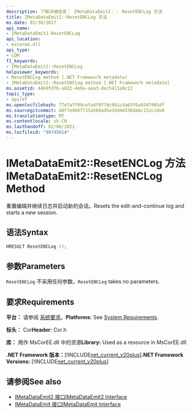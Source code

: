 ```yaml
---
description: 了解详细信息： IMetaDataEmit2：： ResetENCLog 方法
title: IMetaDataEmit2::ResetENCLog 方法
ms.date: 03/30/2017
api_name:
- IMetaDataEmit2.ResetENCLog
api_location:
- mscoree.dll
api_type:
- COM
f1_keywords:
- IMetaDataEmit2::ResetENCLog
helpviewer_keywords:
- ResetENCLog method [.NET Framework metadata]
- IMetaDataEmit2::ResetENCLog method [.NET Framework metadata]
ms.assetid: 44b9fd76-a022-4e9a-aea3-dec5411a9c22
topic_type:
- apiref
ms.openlocfilehash: 77e7aff99cefa4f8f7dc9b1c4a63f6a9347901df
ms.sourcegitcommit: ddf7edb67715a5b9a45e3dd44536dabc153c1de0
ms.translationtype: MT
ms.contentlocale: zh-CN
ms.lasthandoff: 02/06/2021
ms.locfileid: "99745614"
---
```

# <a name="imetadataemit2resetenclog-method"></a><span data-ttu-id="75024-103">IMetaDataEmit2::ResetENCLog 方法</span><span class="sxs-lookup"><span data-stu-id="75024-103">IMetaDataEmit2::ResetENCLog Method</span></span>

<span data-ttu-id="75024-104">重置编辑并继续日志并启动新的会话。</span><span class="sxs-lookup"><span data-stu-id="75024-104">Resets the edit-and-continue log and starts a new session.</span></span>  
  
## <a name="syntax"></a><span data-ttu-id="75024-105">语法</span><span class="sxs-lookup"><span data-stu-id="75024-105">Syntax</span></span>  
  
```cpp  
HRESULT ResetENCLog ();  
```  
  
## <a name="parameters"></a><span data-ttu-id="75024-106">参数</span><span class="sxs-lookup"><span data-stu-id="75024-106">Parameters</span></span>  

 <span data-ttu-id="75024-107">`ResetENCLog` 不采用任何参数。</span><span class="sxs-lookup"><span data-stu-id="75024-107">`ResetENCLog` takes no parameters.</span></span>  
  
## <a name="requirements"></a><span data-ttu-id="75024-108">要求</span><span class="sxs-lookup"><span data-stu-id="75024-108">Requirements</span></span>  

 <span data-ttu-id="75024-109">**平台：** 请参阅 [系统要求](../../get-started/system-requirements.md)。</span><span class="sxs-lookup"><span data-stu-id="75024-109">**Platforms:** See [System Requirements](../../get-started/system-requirements.md).</span></span>  
  
 <span data-ttu-id="75024-110">**标头：** Cor</span><span class="sxs-lookup"><span data-stu-id="75024-110">**Header:** Cor.h</span></span>  
  
 <span data-ttu-id="75024-111">**库：** 用作 MsCorEE.dll 中的资源</span><span class="sxs-lookup"><span data-stu-id="75024-111">**Library:** Used as a resource in MsCorEE.dll</span></span>  
  
 <span data-ttu-id="75024-112">**.NET Framework 版本：**[!INCLUDE[net_current_v20plus](../../../../includes/net-current-v20plus-md.md)]</span><span class="sxs-lookup"><span data-stu-id="75024-112">**.NET Framework Versions:** [!INCLUDE[net_current_v20plus](../../../../includes/net-current-v20plus-md.md)]</span></span>  
  
## <a name="see-also"></a><span data-ttu-id="75024-113">请参阅</span><span class="sxs-lookup"><span data-stu-id="75024-113">See also</span></span>

- [<span data-ttu-id="75024-114">IMetaDataEmit2 接口</span><span class="sxs-lookup"><span data-stu-id="75024-114">IMetaDataEmit2 Interface</span></span>](imetadataemit2-interface.md)
- [<span data-ttu-id="75024-115">IMetaDataEmit 接口</span><span class="sxs-lookup"><span data-stu-id="75024-115">IMetaDataEmit Interface</span></span>](imetadataemit-interface.md)
